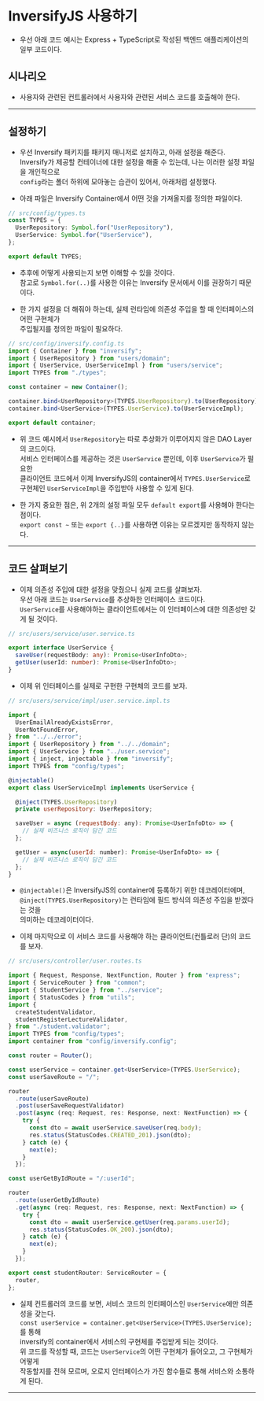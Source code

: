 # InversifyJS 사용하기

- 우선 아래 코드 예시는 Express + TypeScript로 작성된 백엔드 애플리케이션의 일부 코드이다.

<h2>시나리오</h2>

- 사용자와 관련된 컨트롤러에서 사용자와 관련된 서비스 코드를 호출해야 한다.

<hr/>

<h2>설정하기</h2>

- 우선 Inversify 패키지를 패키지 매니저로 설치하고, 아래 설정을 해준다.  
  Inversify가 제공할 컨테이너에 대한 설정을 해줄 수 있는데, 나는 이러한 설정 파일을 개인적으로  
  `config`라는 폴더 하위에 모아놓는 습관이 있어서, 아래처럼 설정했다.

- 아래 파일은 Inversify Container에서 어떤 것을 가져올지를 정의한 파일이다.

```ts
// src/config/types.ts
const TYPES = {
  UserRepository: Symbol.for("UserRepository"),
  UserService: Symbol.for("UserService"),
};

export default TYPES;
```

- 추후에 어떻게 사용되는지 보면 이해할 수 있을 것이다.  
  참고로 `Symbol.for(..)`를 사용한 이유는 Inversify 문서에서 이를 권장하기 때문이다.

- 한 가지 설정을 더 해줘야 하는데, 실제 런타임에 의존성 주입을 할 때 인터페이스의 어떤 구현체가  
  주입될지를 정의한 파일이 필요하다.

```ts
// src/config/inversify.config.ts
import { Container } from "inversify";
import { UserRepository } from "users/domain";
import { UserService, UserServiceImpl } from "users/service";
import TYPES from "./types";

const container = new Container();

container.bind<UserRepository>(TYPES.UserRepository).to(UserRepository);
container.bind<UserService>(TYPES.UserService).to(UserServiceImpl);

export default container;
```

- 위 코드 예시에서 `UserRepository`는 따로 추상화가 이루어지지 않은 DAO Layer의 코드이다.  
  서비스 인터페이스를 제공하는 것은 `UserService` 뿐인데, 이후 `UserService`가 필요한  
  클라이언트 코드에서 이제 InversifyJS의 container에서 `TYPES.UserService`로  
  구현체인 `UserServiceImpl`을 주입받아 사용할 수 있게 된다.

- 한 가지 중요한 점은, 위 2개의 설정 파일 모두 `default export`를 사용해야 한다는 점이다.  
  `export const ~` 또는 `export {..}`를 사용하면 이유는 모르겠지만 동작하지 않는다.

<hr/>

<h2>코드 살펴보기</h2>

- 이제 의존성 주입에 대한 설정을 맞췄으니 실제 코드를 살펴보자.  
  우선 아래 코드는 `UserService`를 추상화한 인터페이스 코드이다.  
  `UserService`를 사용해야하는 클라이언트에서는 이 인터페이스에 대한 의존성만 갖게 될 것이다.

```ts
// src/users/service/user.service.ts

export interface UserService {
  saveUser(requestBody: any): Promise<UserInfoDto>;
  getUser(userId: number): Promise<UserInfoDto>;
}
```

- 이제 위 인터페이스를 실제로 구현한 구현체의 코드를 보자.

```js
// src/users/service/impl/user.service.impl.ts

import {
  UserEmailAlreadyExistsError,
  UserNotFoundError,
} from "../../error";
import { UserRepository } from "../../domain";
import { UserService } from "../user.service";
import { inject, injectable } from "inversify";
import TYPES from "config/types";

@injectable()
export class UserServiceImpl implements UserService {

  @inject(TYPES.UserRepository)
  private userRepository: UserRepository;

  saveUser = async (requestBody: any): Promise<UserInfoDto> => {
    // 실제 비즈니스 로직이 담긴 코드
  };

  getUser = async(userId: number): Promise<UserInfoDto> => {
    // 실제 비즈니스 로직이 담긴 코드
  };
}
```

- `@injectable()`은 InversifyJS의 container에 등록하기 위한 데코레이터에며,  
  `@inject(TYPES.UserRepository)`는 런타임에 필드 방식의 의존성 주입을 받겠다는 것을  
  의미하는 데코레이터이다.

- 이제 마지막으로 이 서비스 코드를 사용해야 하는 클라이언트(컨틀로러 단)의 코드를 보자.

```ts
// src/users/controller/user.routes.ts

import { Request, Response, NextFunction, Router } from "express";
import { ServiceRouter } from "common";
import { StudentService } from "../service";
import { StatusCodes } from "utils";
import {
  createStudentValidator,
  studentRegisterLectureValidator,
} from "./student.validator";
import TYPES from "config/types";
import container from "config/inversify.config";

const router = Router();

const userService = container.get<UserService>(TYPES.UserService);
const userSaveRoute = "/";

router
  .route(userSaveRoute)
  .post(userSaveRequestValidator)
  .post(async (req: Request, res: Response, next: NextFunction) => {
    try {
      const dto = await userService.saveUser(req.body);
      res.status(StatusCodes.CREATED_201).json(dto);
    } catch (e) {
      next(e);
    }
  });

const userGetByIdRoute = "/:userId";

router
  .route(userGetByIdRoute)
  .get(async (req: Request, res: Response, next: NextFunction) => {
    try {
      const dto = await userService.getUser(req.params.userId);
      res.status(StatusCodes.OK_200).json(dto);
    } catch (e) {
      next(e);
    }
  });

export const studentRouter: ServiceRouter = {
  router,
};
```

- 실제 컨트롤러의 코드를 보면, 서비스 코드의 인터페이스인 `UserService`에만 의존성을 갖는다.  
  `const userService = container.get<UserService>(TYPES.UserService);`를 통해  
  inversify의 container에서 서비스의 구현체를 주입받게 되는 것이다.  
  위 코드를 작성할 때, 코드는 `UserService`의 어떤 구현체가 들어오고, 그 구현체가 어떻게  
  작동할지를 전혀 모르며, 오로지 인터페이스가 가진 함수들로 통해 서비스와 소통하게 된다.

<hr/>
